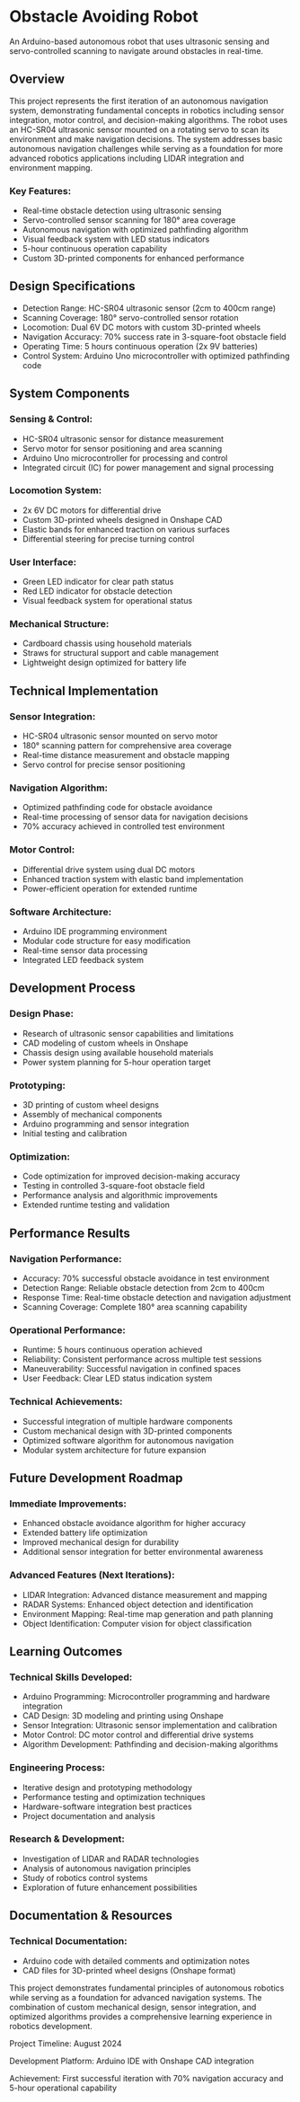 # Obstacle Avoiding Robot
An Arduino-based autonomous robot that uses ultrasonic sensing and servo-controlled scanning to navigate around obstacles in real-time.

## Overview
This project represents the first iteration of an autonomous navigation system, demonstrating fundamental concepts in robotics including sensor integration, motor control, and decision-making algorithms. The robot uses an HC-SR04 ultrasonic sensor mounted on a rotating servo to scan its environment and make navigation decisions.
The system addresses basic autonomous navigation challenges while serving as a foundation for more advanced robotics applications including LIDAR integration and environment mapping.

### Key Features:
- Real-time obstacle detection using ultrasonic sensing
- Servo-controlled sensor scanning for 180° area coverage
- Autonomous navigation with optimized pathfinding algorithm
- Visual feedback system with LED status indicators
- 5-hour continuous operation capability
- Custom 3D-printed components for enhanced performance

## Design Specifications
- Detection Range: HC-SR04 ultrasonic sensor (2cm to 400cm range)
- Scanning Coverage: 180° servo-controlled sensor rotation
- Locomotion: Dual 6V DC motors with custom 3D-printed wheels
- Navigation Accuracy: 70% success rate in 3-square-foot obstacle field
- Operating Time: 5 hours continuous operation (2x 9V batteries)
- Control System: Arduino Uno microcontroller with optimized pathfinding code

## System Components
### Sensing & Control:
- HC-SR04 ultrasonic sensor for distance measurement
- Servo motor for sensor positioning and area scanning
- Arduino Uno microcontroller for processing and control
- Integrated circuit (IC) for power management and signal processing
### Locomotion System:
- 2x 6V DC motors for differential drive
- Custom 3D-printed wheels designed in Onshape CAD
- Elastic bands for enhanced traction on various surfaces
- Differential steering for precise turning control
### User Interface:
- Green LED indicator for clear path status
- Red LED indicator for obstacle detection
- Visual feedback system for operational status
### Mechanical Structure:
- Cardboard chassis using household materials
- Straws for structural support and cable management
- Lightweight design optimized for battery life

## Technical Implementation
### Sensor Integration:
- HC-SR04 ultrasonic sensor mounted on servo motor
- 180° scanning pattern for comprehensive area coverage
- Real-time distance measurement and obstacle mapping
- Servo control for precise sensor positioning
### Navigation Algorithm:
- Optimized pathfinding code for obstacle avoidance
- Real-time processing of sensor data for navigation decisions
- 70% accuracy achieved in controlled test environment
### Motor Control:
- Differential drive system using dual DC motors
- Enhanced traction system with elastic band implementation
- Power-efficient operation for extended runtime
### Software Architecture:
- Arduino IDE programming environment
- Modular code structure for easy modification
- Real-time sensor data processing
- Integrated LED feedback system

## Development Process
### Design Phase:
- Research of ultrasonic sensor capabilities and limitations
- CAD modeling of custom wheels in Onshape
- Chassis design using available household materials
- Power system planning for 5-hour operation target
### Prototyping:
- 3D printing of custom wheel designs
- Assembly of mechanical components
- Arduino programming and sensor integration
- Initial testing and calibration
### Optimization:
- Code optimization for improved decision-making accuracy
- Testing in controlled 3-square-foot obstacle field
- Performance analysis and algorithmic improvements
- Extended runtime testing and validation

## Performance Results
### Navigation Performance:
- Accuracy: 70% successful obstacle avoidance in test environment
- Detection Range: Reliable obstacle detection from 2cm to 400cm
- Response Time: Real-time obstacle detection and navigation adjustment
- Scanning Coverage: Complete 180° area scanning capability
### Operational Performance:
- Runtime: 5 hours continuous operation achieved
- Reliability: Consistent performance across multiple test sessions
- Maneuverability: Successful navigation in confined spaces
- User Feedback: Clear LED status indication system
### Technical Achievements:
- Successful integration of multiple hardware components
- Custom mechanical design with 3D-printed components
- Optimized software algorithm for autonomous navigation
- Modular system architecture for future expansion

## Future Development Roadmap
### Immediate Improvements:
- Enhanced obstacle avoidance algorithm for higher accuracy
- Extended battery life optimization
- Improved mechanical design for durability
- Additional sensor integration for better environmental awareness
### Advanced Features (Next Iterations):
- LIDAR Integration: Advanced distance measurement and mapping
- RADAR Systems: Enhanced object detection and identification
- Environment Mapping: Real-time map generation and path planning
- Object Identification: Computer vision for object classification

## Learning Outcomes
### Technical Skills Developed:
- Arduino Programming: Microcontroller programming and hardware integration
- CAD Design: 3D modeling and printing using Onshape
- Sensor Integration: Ultrasonic sensor implementation and calibration
- Motor Control: DC motor control and differential drive systems
- Algorithm Development: Pathfinding and decision-making algorithms
### Engineering Process:
- Iterative design and prototyping methodology
- Performance testing and optimization techniques
- Hardware-software integration best practices
- Project documentation and analysis
### Research & Development:
- Investigation of LIDAR and RADAR technologies
- Analysis of autonomous navigation principles
- Study of robotics control systems
- Exploration of future enhancement possibilities

## Documentation & Resources
### Technical Documentation:
- Arduino code with detailed comments and optimization notes
- CAD files for 3D-printed wheel designs (Onshape format)



This project demonstrates fundamental principles of autonomous robotics while serving as a foundation for advanced navigation systems. The combination of custom mechanical design, sensor integration, and optimized algorithms provides a comprehensive learning experience in robotics development.

Project Timeline: August 2024

Development Platform: Arduino IDE with Onshape CAD integration

Achievement: First successful iteration with 70% navigation accuracy and 5-hour operational capability

